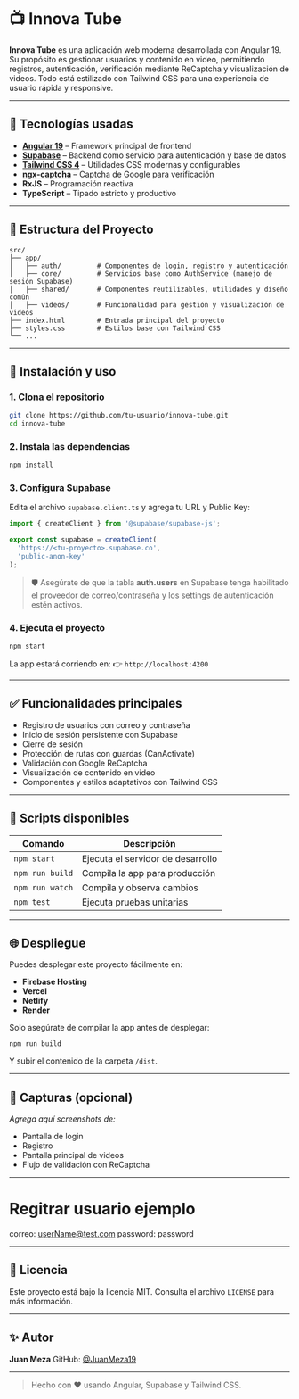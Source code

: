 # 📺 Innova Tube

**Innova Tube** es una aplicación web moderna desarrollada con Angular 19. Su propósito es gestionar usuarios y contenido en video, permitiendo registros, autenticación, verificación mediante ReCaptcha y visualización de videos. Todo está estilizado con Tailwind CSS para una experiencia de usuario rápida y responsive.

---

## 🚀 Tecnologías usadas

* **[Angular 19](https://angular.io/)** – Framework principal de frontend
* **[Supabase](https://supabase.com/)** – Backend como servicio para autenticación y base de datos
* **[Tailwind CSS 4](https://tailwindcss.com/)** – Utilidades CSS modernas y configurables
* **[ngx-captcha](https://www.npmjs.com/package/ngx-captcha)** – Captcha de Google para verificación
* **RxJS** – Programación reactiva
* **TypeScript** – Tipado estricto y productivo

---

## 📁 Estructura del Proyecto

```
src/
├── app/
│   ├── auth/         # Componentes de login, registro y autenticación
│   ├── core/         # Servicios base como AuthService (manejo de sesión Supabase)
│   ├── shared/       # Componentes reutilizables, utilidades y diseño común
│   ├── videos/       # Funcionalidad para gestión y visualización de videos
├── index.html        # Entrada principal del proyecto
├── styles.css        # Estilos base con Tailwind CSS
└── ...
```

---

## 🔧 Instalación y uso

### 1. Clona el repositorio

```bash
git clone https://github.com/tu-usuario/innova-tube.git
cd innova-tube
```

### 2. Instala las dependencias

```bash
npm install
```

### 3. Configura Supabase

Edita el archivo `supabase.client.ts` y agrega tu URL y Public Key:

```ts
import { createClient } from '@supabase/supabase-js';

export const supabase = createClient(
  'https://<tu-proyecto>.supabase.co',
  'public-anon-key'
);
```

> 🛡️ Asegúrate de que la tabla **auth.users** en Supabase tenga habilitado el proveedor de correo/contraseña y los settings de autenticación estén activos.

### 4. Ejecuta el proyecto

```bash
npm start
```

La app estará corriendo en:
👉 `http://localhost:4200`

---

## ✅ Funcionalidades principales

* Registro de usuarios con correo y contraseña
* Inicio de sesión persistente con Supabase
* Cierre de sesión
* Protección de rutas con guardas (CanActivate)
* Validación con Google ReCaptcha
* Visualización de contenido en video
* Componentes y estilos adaptativos con Tailwind CSS

---

## 🧪 Scripts disponibles

| Comando         | Descripción                       |
| --------------- | --------------------------------- |
| `npm start`     | Ejecuta el servidor de desarrollo |
| `npm run build` | Compila la app para producción    |
| `npm run watch` | Compila y observa cambios         |
| `npm test`      | Ejecuta pruebas unitarias         |

---

## 🌐 Despliegue

Puedes desplegar este proyecto fácilmente en:

* **Firebase Hosting**
* **Vercel**
* **Netlify**
* **Render**

Solo asegúrate de compilar la app antes de desplegar:

```bash
npm run build
```

Y subir el contenido de la carpeta `/dist`.

---

## 📸 Capturas (opcional)

*Agrega aquí screenshots de:*

* Pantalla de login
* Registro
* Pantalla principal de videos
* Flujo de validación con ReCaptcha

---

# Regitrar usuario ejemplo
correo: userName@test.com
password: password

---

## 📄 Licencia

Este proyecto está bajo la licencia MIT.
Consulta el archivo `LICENSE` para más información.

---

## ✨ Autor

**Juan Meza**
GitHub: [@JuanMeza19](https://github.com/JuanMeza19)

---

> Hecho con ❤️ usando Angular, Supabase y Tailwind CSS.
